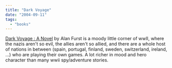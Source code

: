 ```yaml
---
title: "Dark Voyage"
date: "2004-09-11"
tags: 
  - "books"
---
```


[Dark Voyage : A Novel](http://www.amazon.com/exec/obidos/tg/detail/-/1400060184/qid=1094932833/sr=8-1/ref=pd_cps_1/102-0227070-6184153?v=glance&s=books&n=507846 "Amazon.com: Books: Dark Voyage : A Novel") by Alan Furst is a moody little corner of wwII, where the nazis aren't so evil, the allies aren't so allied, and there are a whole host of nations in between (spain, portugal, finland, sweden, switzerland, ireland, ...) who are playing their own games. A lot richer in mood and hero character than many wwii spy/adventure stories.
